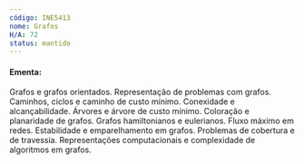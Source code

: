 ```yaml
---
código: INE5413
nome: Grafos
H/A: 72
status: mantido
---
```


#### Ementa:
Grafos e grafos orientados. Representação de problemas com grafos. Caminhos, ciclos e caminho de custo mínimo. Conexidade e alcançabilidade. Árvores e árvore de custo mínimo. Coloração e planaridade de grafos. Grafos hamiltonianos e eulerianos. Fluxo máximo em redes. Estabilidade e emparelhamento em grafos. Problemas de cobertura e de travessia. Representações computacionais e complexidade de algoritmos em grafos.

